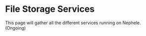 # File Storage Services

This page will gather all the different services running on Nephele. (Ongoing)
